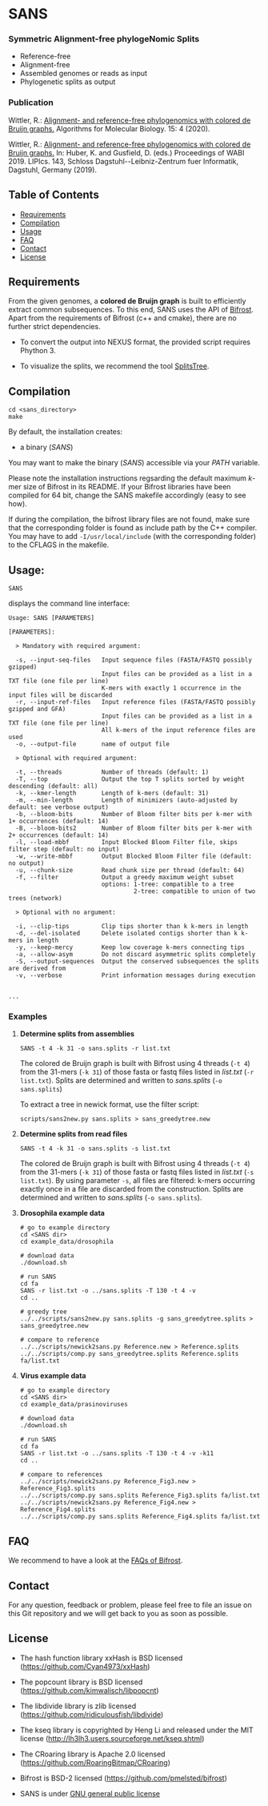 # SANS

### Symmetric Alignment-free phylogeNomic Splits

* Reference-free
* Alignment-free
* Assembled genomes or reads as input
* Phylogenetic splits as output

### Publication

Wittler, R.: [Alignment- and reference-free phylogenomics with colored de Bruijn graphs.](https://pub.uni-bielefeld.de/download/2942421/2942423/s13015-020-00164-3.wittler.pdf) Algorithms for Molecular Biology. 15: 4 (2020).

Wittler, R.: [Alignment- and reference-free phylogenomics with colored de Bruijn graphs.](http://drops.dagstuhl.de/opus/volltexte/2019/11032/pdf/LIPIcs-WABI-2019-2.pdf) In: Huber, K. and Gusfield, D. (eds.) Proceedings of WABI 2019. LIPIcs. 143, Schloss Dagstuhl--Leibniz-Zentrum fuer Informatik, Dagstuhl, Germany (2019).



## Table of Contents

* [Requirements](https://gitlab.ub.uni-bielefeld.de/roland.wittler/sans#requirements)
* [Compilation](https://gitlab.ub.uni-bielefeld.de/roland.wittler/sans#compilation)
* [Usage](https://gitlab.ub.uni-bielefeld.de/roland.wittler/sans#usage)
* [FAQ](https://gitlab.ub.uni-bielefeld.de/roland.wittler/sans#faq)
* [Contact](https://gitlab.ub.uni-bielefeld.de/roland.wittler/sans#contact)
* [License](https://gitlab.ub.uni-bielefeld.de/roland.wittler/sans#license)

## Requirements

From the given genomes, a **colored de Bruijn graph** is built to efficiently extract common subsequences. To this end, SANS uses the API of [Bifrost](https://github.com/pmelsted/bifrost). Apart from the requirements of Bifrost (c++ and cmake), there are no further strict dependencies.

* To convert the output into NEXUS format, the provided script requires Phython 3.

* To visualize the splits, we recommend the tool [SplitsTree](http://www.splitstree.org/).


## Compilation

```
cd <sans_directory>
make
```

By default, the installation creates:
* a binary (*SANS*)

You may want to make the binary (*SANS*) accessible via your *PATH* variable.

Please note the installation instructions regsarding the default maximum *k*-mer size of Bifrost in its README.
If your Bifrost libraries have been compiled for 64 bit, change the SANS makefile accordingly (easy to see how).

If during the compilation, the bifrost library files are not found, make sure that the corresponding folder is found as include path by the C++ compiler. You may have to add
`-I/usr/local/include` (with the corresponding folder) to the CFLAGS in the makefile.


## Usage:

```
SANS
```

displays the command line interface:
```
Usage: SANS [PARAMETERS]

[PARAMETERS]:

  > Mandatory with required argument:

  -s, --input-seq-files   Input sequence files (FASTA/FASTQ possibly gzipped)
                          Input files can be provided as a list in a TXT file (one file per line)
                          K-mers with exactly 1 occurrence in the input files will be discarded
  -r, --input-ref-files   Input reference files (FASTA/FASTQ possibly gzipped and GFA)
                          Input files can be provided as a list in a TXT file (one file per line)
                          All k-mers of the input reference files are used
  -o, --output-file       name of output file

  > Optional with required argument:

  -t, --threads           Number of threads (default: 1)
  -T, --top               Output the top T splits sorted by weight descending (default: all)
  -k, --kmer-length       Length of k-mers (default: 31)
  -m, --min-length        Length of minimizers (auto-adjusted by default: see verbose output)
  -b, --bloom-bits        Number of Bloom filter bits per k-mer with 1+ occurrences (default: 14)
  -B, --bloom-bits2       Number of Bloom filter bits per k-mer with 2+ occurrences (default: 14)
  -l, --load-mbbf         Input Blocked Bloom Filter file, skips filter step (default: no input)
  -w, --write-mbbf        Output Blocked Bloom Filter file (default: no output)
  -u, --chunk-size        Read chunk size per thread (default: 64)
  -f, --filter            Output a greedy maximum weight subset
                          options: 1-tree: compatible to a tree
                                   2-tree: compatible to union of two trees (network)

  > Optional with no argument:

  -i, --clip-tips         Clip tips shorter than k k-mers in length
  -d, --del-isolated      Delete isolated contigs shorter than k k-mers in length
  -y, --keep-mercy        Keep low coverage k-mers connecting tips
  -a, --allow-asym        Do not discard asymmetric splits completely
  -S, --output-sequences  Output the conserved subsequences the splits are derived from
  -v, --verbose           Print information messages during execution


...
```

### Examples

1. **Determine splits from assemblies**
   ```
   SANS -t 4 -k 31 -o sans.splits -r list.txt
   ```
   The colored de Bruijn graph is built with Bifrost using 4 threads (`-t 4`) from the 31-mers (`-k 31`) of those fasta or fastq files listed in *list.txt*  (`-r list.txt`). Splits are determined and written to *sans.splits* (`-o sans.splits`)

   To extract a tree in newick format, use the filter script:
   ```
   scripts/sans2new.py sans.splits > sans_greedytree.new 
   ```

2. **Determine splits from read files**
   ```
   SANS -t 4 -k 31 -o sans.splits -s list.txt
   ```
   The colored de Bruijn graph is built with Bifrost using 4 threads (`-t 4`) from the 31-mers (`-k 31`) of those fasta or fastq files listed in *list.txt*  (`-s list.txt`). By using parameter `-s`, all files are filtered: k-mers occurring exactly once in a file are discarded from the construction.  Splits are determined and written to *sans.splits* (`-o sans.splits`).

3. **Drosophila example data**
   ```
   # go to example directory
   cd <SANS dir>
   cd example_data/drosophila
   
   # download data
   ./download.sh
   
   # run SANS
   cd fa
   SANS -r list.txt -o ../sans.splits -T 130 -t 4 -v
   cd ..
   
   # greedy tree
   ../../scripts/sans2new.py sans.splits -g sans_greedytree.splits > sans_greedytree.new

   # compare to reference
   ../../scripts/newick2sans.py Reference.new > Reference.splits
   ../../scripts/comp.py sans_greedytree.splits Reference.splits fa/list.txt
   ```

4. **Virus example data**
   ```
   # go to example directory
   cd <SANS dir>
   cd example_data/prasinoviruses
      
   # download data
   ./download.sh
   
   # run SANS
   cd fa
   SANS -r list.txt -o ../sans.splits -T 130 -t 4 -v -k11
   cd ..

   # compare to references
   ../../scripts/newick2sans.py Reference_Fig3.new > Reference_Fig3.splits
   ../../scripts/comp.py sans.splits Reference_Fig3.splits fa/list.txt
   ../../scripts/newick2sans.py Reference_Fig4.new > Reference_Fig4.splits
   ../../scripts/comp.py sans.splits Reference_Fig4.splits fa/list.txt
   ```


## FAQ

We recommend to have a look at the [FAQs of Bifrost](https://github.com/pmelsted/bifrost#faq).


## Contact

For any question, feedback or problem, please feel free to file an issue on this Git repository and we will get back to you as soon as possible.

## License

* The hash function library xxHash is BSD licensed (https://github.com/Cyan4973/xxHash)

* The popcount library is BSD licensed (https://github.com/kimwalisch/libpopcnt)

* The libdivide library is zlib licensed (https://github.com/ridiculousfish/libdivide)

* The kseq library is copyrighted by Heng Li and released
  under the MIT license (http://lh3lh3.users.sourceforge.net/kseq.shtml)

* The CRoaring library is Apache 2.0 licensed (https://github.com/RoaringBitmap/CRoaring)

* Bifrost is BSD-2 licensed (https://github.com/pmelsted/bifrost)

* SANS is under [GNU general public license](https://gitlab.ub.uni-bielefeld.de/roland.wittler/sans/blob/master/LICENSE)

